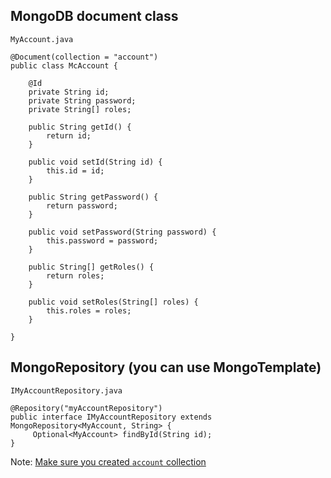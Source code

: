 ## MongoDB document class
`MyAccount.java`
```
@Document(collection = "account")
public class McAccount {

	@Id
	private String id;
	private String password;
	private String[] roles;

	public String getId() {
		return id;
	}

	public void setId(String id) {
		this.id = id;
	}

	public String getPassword() {
		return password;
	}

	public void setPassword(String password) {
		this.password = password;
	}

	public String[] getRoles() {
		return roles;
	}

	public void setRoles(String[] roles) {
		this.roles = roles;
	}

}

```

## MongoRepository (you can use MongoTemplate)
`IMyAccountRepository.java`
```
@Repository("myAccountRepository")
public interface IMyAccountRepository extends MongoRepository<MyAccount, String> {
	 Optional<MyAccount> findById(String id);
}
```

Note: [Make sure you created `account` collection](https://github.com/hovermind/springboot-webmvc/blob/master/seed_mongodb.md)
